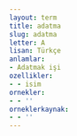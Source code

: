 ```yaml
---
layout: term
title: adatma
slug: adatma
letter: A
lisan: Türkçe
anlamlar:
- Adatmak işi
ozellikler:
- - isim
ornekler:
- - ''
orneklerkaynak:
- - ''
---
```

